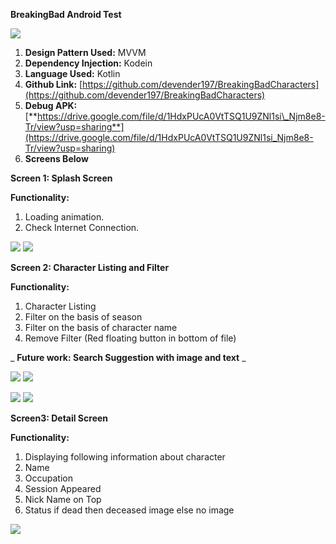 **BreakingBad Android Test**

![](RackMultipart20201208-4-i7lcx_html_237499165a11f2b9.gif)

1. **Design Pattern Used:** MVVM
2. **Dependency Injection:** Kodein
3. **Language Used:** Kotlin
4. **Github Link:** [https://github.com/devender197/BreakingBadCharacters](https://github.com/devender197/BreakingBadCharacters)
5. **Debug APK:** [**https://drive.google.com/file/d/1HdxPUcA0VtTSQ1U9ZNl1si\_Njm8e8-Tr/view?usp=sharing**](https://drive.google.com/file/d/1HdxPUcA0VtTSQ1U9ZNl1si_Njm8e8-Tr/view?usp=sharing)
6. **Screens Below**

**Screen 1: Splash Screen**

**Functionality:**

1. Loading animation.
2. Check Internet Connection.

![](RackMultipart20201208-4-i7lcx_html_3a05db4ca86276b3.jpg) ![](RackMultipart20201208-4-i7lcx_html_4febdc38e5eda0d.jpg)

**Screen 2: Character Listing and Filter**

**Functionality:**

1. Character Listing
2. Filter on the basis of season
3. Filter on the basis of character name
4. Remove Filter (Red floating button in bottom of file)

_ **Future work: Search Suggestion with image and text** _

![](RackMultipart20201208-4-i7lcx_html_62c18fbf5ad990fb.jpg) ![](RackMultipart20201208-4-i7lcx_html_79fff38257cbaab.jpg)

![](RackMultipart20201208-4-i7lcx_html_46c552cb5ed6f832.jpg) ![](RackMultipart20201208-4-i7lcx_html_18b81a6d840b7749.jpg)

**Screen3: Detail Screen**

**Functionality:**

1. Displaying following information about character
  1. Name
  2. Occupation
  3. Session Appeared
  4. Nick Name on Top
  5. Status if dead then deceased image else no image

![](RackMultipart20201208-4-i7lcx_html_2acf285615c04a30.jpg)
